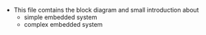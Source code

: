 * This file comtains the block diagram and small introduction about 
    * simple embedded system
    * complex embedded system
